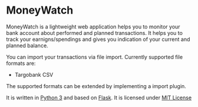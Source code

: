 # MoneyWatch

MoneyWatch is a lightweight web application helps you to monitor your bank account about performed and planned transactions. It helps you to track your earnigns/spendings and gives you indication of your current and planned balance. 

You can import your transactions via file import. Currently supported file formats are:
* Targobank CSV

The supported formats can be extended by implementing a import plugin.

It is written in [Python 3](https://www.python.org/) and based on [Flask](http://flask.pocoo.org/). It is licensed under [MIT License](/LICENSE)
